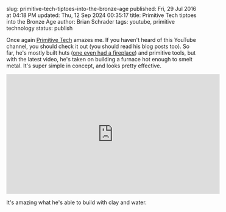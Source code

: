 slug: primitive-tech-tiptoes-into-the-bronze-age
published: Fri, 29 Jul 2016 at 04:18 PM
updated: Thu, 12 Sep 2024 00:35:17 
title: Primitive Tech tiptoes into the Bronze Age
author: Brian Schrader
tags: youtube, primitive technology
status: publish

Once again [Primitive Tech][pt] amazes me. If you haven't heard of this YouTube
channel, you should check it out (you should read his blog posts too). So far, 
he's mostly built huts ([one even had a fireplace][hut]) and primitive tools, but with the latest video, he's taken on building a furnace hot enough to smelt metal. It's super simple in concept, and looks pretty effective. 

<center>
<iframe width="560" height="315"
src="https://www.youtube.com/embed/VVV4xeWBIxE" frameborder="0"
allowfullscreen></iframe>
</center>

It's amazing what he's able to build with clay and water.

[hut]: https://primitivetechnology.wordpress.com/2015/09/05/building-a-hut-with-a-kiln-fired-tiled-roof-underfloor-heating-and-mud-pile-walls/
[pt]: https://primitivetechnology.wordpress.com/2016/07/29/forge-blower/
